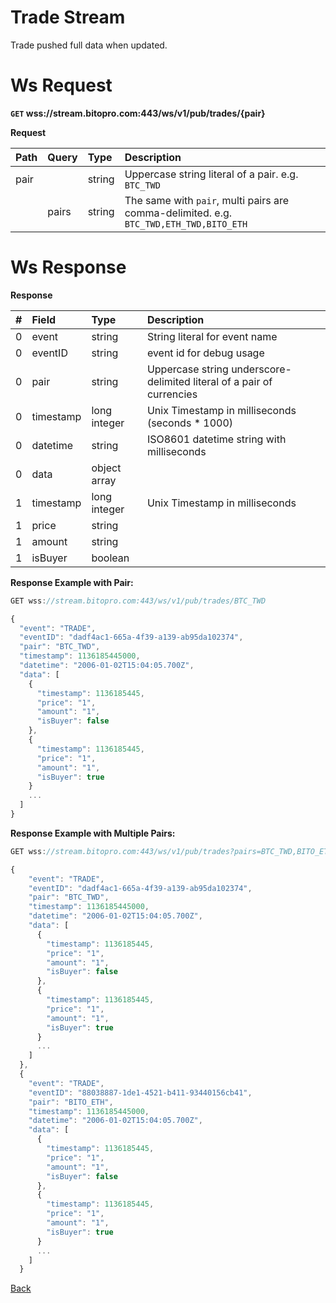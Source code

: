 # Trade Stream
Trade pushed full data when updated.

# Ws Request
**`GET` wss://stream.bitopro.com:443/ws/v1/pub/trades/{pair}**

**Request**

| Path | Query | Type   | Description                                                                            |
| :--- | :---- | :----- | :------------------------------------------------------------------------------------- |
| pair |       | string | Uppercase string literal of a pair. e.g. `BTC_TWD`                                     |
|      | pairs | string | The same with `pair`, multi pairs are comma-delimited. e.g. `BTC_TWD,ETH_TWD,BITO_ETH` |

# Ws Response

**Response**

| \#   | Field     | Type         | Description                                                           |
| :--- | :-------- | :----------- | :-------------------------------------------------------------------- |
| 0    | event     | string       | String literal for event name                                         |
| 0    | eventID   | string       | event id for debug usage |
| 0    | pair      | string       | Uppercase string underscore-delimited literal of a pair of currencies |
| 0    | timestamp | long integer | Unix Timestamp in milliseconds (seconds * 1000)                       |
| 0    | datetime  | string       | ISO8601 datetime string with milliseconds                             |
| 0    | data      | object array |                                                                       |
| 1    | timestamp | long integer | Unix Timestamp in milliseconds                                        |
| 1    | price     | string       |                                                                       |
| 1    | amount    | string       |                                                                       |
| 1    | isBuyer   | boolean      |                                                                       |



**Response Example with Pair:**

```javascript
GET wss://stream.bitopro.com:443/ws/v1/pub/trades/BTC_TWD

{
  "event": "TRADE",
  "eventID": "dadf4ac1-665a-4f39-a139-ab95da102374",
  "pair": "BTC_TWD",
  "timestamp": 1136185445000,
  "datetime": "2006-01-02T15:04:05.700Z",
  "data": [
    {
      "timestamp": 1136185445,
      "price": "1",
      "amount": "1",
      "isBuyer": false
    },
    {
      "timestamp": 1136185445,
      "price": "1",
      "amount": "1",
      "isBuyer": true
    }
    ...
  ]
}
```

**Response Example with Multiple Pairs:**

```javascript
GET wss://stream.bitopro.com:443/ws/v1/pub/trades?pairs=BTC_TWD,BITO_ETH

{
    "event": "TRADE",
    "eventID": "dadf4ac1-665a-4f39-a139-ab95da102374",
    "pair": "BTC_TWD",
    "timestamp": 1136185445000,
    "datetime": "2006-01-02T15:04:05.700Z",
    "data": [
      {
        "timestamp": 1136185445,
        "price": "1",
        "amount": "1",
        "isBuyer": false
      },
      {
        "timestamp": 1136185445,
        "price": "1",
        "amount": "1",
        "isBuyer": true
      }
      ...
    ]
  },
  {
    "event": "TRADE",
    "eventID": "88038887-1de1-4521-b411-93440156cb41",
    "pair": "BITO_ETH",
    "timestamp": 1136185445000,
    "datetime": "2006-01-02T15:04:05.700Z",
    "data": [
      {
        "timestamp": 1136185445,
        "price": "1",
        "amount": "1",
        "isBuyer": false
      },
      {
        "timestamp": 1136185445,
        "price": "1",
        "amount": "1",
        "isBuyer": true
      }
      ...
    ]
  }
```
[Back](../summary.md)